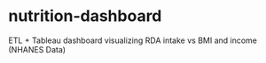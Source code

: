 # nutrition-dashboard
ETL + Tableau dashboard visualizing RDA intake vs BMI and income (NHANES Data)
